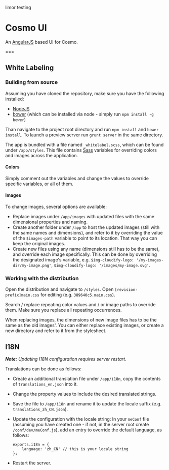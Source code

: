 limor testing
# Cosmo UI

An [AngularJS][4] based UI for Cosmo.


===


## White Labeling

### Building from source

Assuming you have cloned the repository, make sure you have the following installed:
- [NodeJS][1]
- [bower][2] (which can be installed via node - simply run `npm install -g bower`)

Than navigate to the project root directory and run `npm install` and `bower install`. To launch a preview server run
`grunt server` in the same directory.

The app is bundled with a file named `_whitelabel.scss`, which can be found under `/app/styles`. This file contains
[Sass][3] variables for overriding colors and images across the application.

#### Colors

Simply comment out the variables and change the values to override specific variables, or all of them.

#### Images

To change images, several options are available:
- Replace images under `/app/images` with updated files with the same dimensional properties and naming.
- Create another folder under `/app` to host the updated images (still with the same names and dimensions), and refer
to it by overriding the value of the `$images-path` variable to point to its location. That way you can keep the
original images.
- Create new files using any name (dimensions still has to be the same), and override each image specifically. This can
be done by overriding the designated image's variable, e.g. `$img-cloudify-logo: '/my-images-dir/my-image.png'`,
`$img-cloudify-logo: '/images/my-image.svg'`.


### Working with the distribution

Open the distribution and navigate to `/styles`. Open `[revision-prefix]main.css` for editing (e.g. `389640c5.main.css`).

Search / replace repeating color values and / or image paths to override them. Make sure you replace all repeating
occurrences.

When replacing images, the dimensions of new image files has to be the same as the old images'. You can either replace
existing images, or create a new directory and refer to it from the stylesheet.



## I18N

*__Note:__ Updating I18N configuration requires server restart.*

Translations can be done as follows:
- Create an additional translation file under `/app/i18n`, copy the contents of `translations_en.json` into it.
- Change the property values to include the desired translated strings.
- Save the file to `/app/i18n` and rename it to update the locale suffix (e.g. `translations_zh_CN.json`).
- Update the configuration with the locale string: In your `meConf` file (assuming you have created one - if not, in
  the server root create `/conf/dev/meConf.js`),
  add an entry to override the default language, as follows:

      exports.i18n = {
          language: 'zh_CN' // this is your locale string
      };
- Restart the server.





[1]: http://nodejs.org/
[2]: http://bower.io/
[3]: http://sass-lang.com/
[4]: http://angularjs.org/

